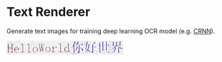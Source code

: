 # Text Renderer
Generate text images for training deep learning OCR model (e.g. [CRNN](https://github.com/bgshih/crnn)).

![example](./image/example.gif)

